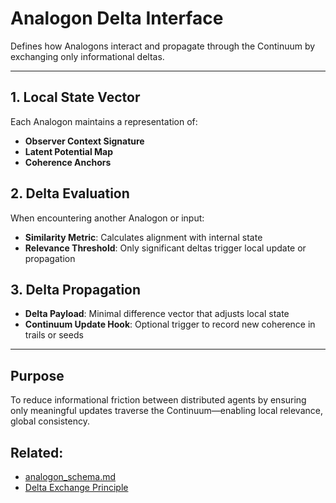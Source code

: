 # Analogon Delta Interface

Defines how Analogons interact and propagate through the Continuum by exchanging only informational deltas.

---

## 1. Local State Vector
Each Analogon maintains a representation of:
- **Observer Context Signature**
- **Latent Potential Map**
- **Coherence Anchors**

## 2. Delta Evaluation
When encountering another Analogon or input:
- **Similarity Metric**: Calculates alignment with internal state
- **Relevance Threshold**: Only significant deltas trigger local update or propagation

## 3. Delta Propagation
- **Delta Payload**: Minimal difference vector that adjusts local state
- **Continuum Update Hook**: Optional trigger to record new coherence in trails or seeds

---

## Purpose
To reduce informational friction between distributed agents by ensuring only meaningful updates traverse the Continuum—enabling local relevance, global consistency.

## Related:
- [analogon_schema.md](./analogon_schema.md)
- [Delta Exchange Principle](../seeds/Delta_Exchange_Principle.md)
